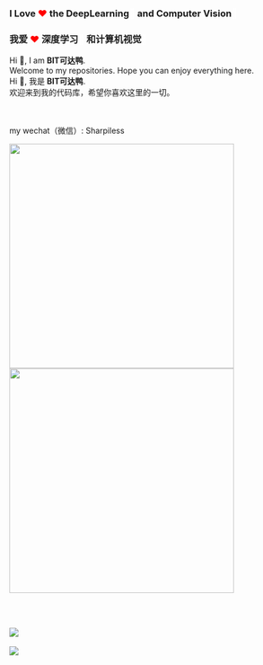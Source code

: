  ### I Love <span style="color:red">❤</span> the DeepLearning<span style="color:white">🧠</span> and Computer Vision<span style="color:white">👀</span>
 ### 我爱 <span style="color:red">❤</span> 深度学习<span style="color:white">🧠</span> 和计算机视觉<span style="color:white">👀</span>

Hi 👋, I am **BIT可达鸭**.<br>Welcome to my repositories. Hope you can enjoy everything here.</br>
Hi 👋, 我是 **BIT可达鸭**.<br>欢迎来到我的代码库，希望你喜欢这里的一切。</br><br></br>

my wechat（微信）: Sharpiless


<b>
    <image src="https://github-readme-stats.vercel.app/api?username=sharpiless&show_icons=true&theme=tokyonight" width=400>
    </image>
</b>
<b>
    <image src="https://github-readme-stats.vercel.app/api/top-langs/?username=sharpiless&layout=compact&theme=tokyonight&hide=html" width=400></image>
</b>

<br></br>

<image src="https://github-profile-trophy.vercel.app/?username=sharpiless&theme=dracula"/>
<br></br>

<image src="https://github.com/Sharpiless/Sharpiless/blob/main/20121346CDG3QR0FB.png"/>
